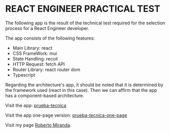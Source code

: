 # REACT ENGINEER PRACTICAL TEST

The following app is the result of the technical test required for the selection process for a React Engineer developer.

The app consists of the following features:

- Main Library: react
- CSS FrameWork: mui
- State Handling: recoil
- HTTP Request: fetch API
- Router Library: react router dom
- Typescript

Regarding the architecture's app, it should be noted that it is determined by the framework used (react in this case). Then we can affirm that the app has a component-based architecture.

Visit the app: [prueba-tecnica](https://prueba-tecnica-r.onrender.com/)

Visit the app one-page version: [prueba-tecnica-one-page](https://prueba-tecnica-1.onrender.com/)

Visit my page [Roberto Miranda](https://portfolio-delta-lyart.vercel.app/).
